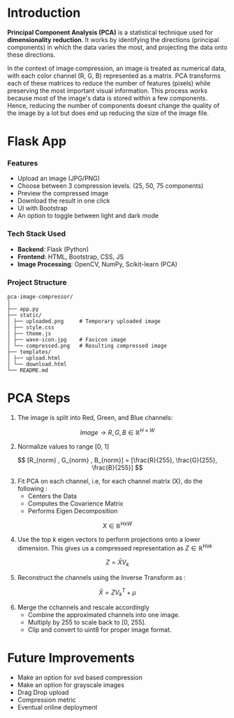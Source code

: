 # **Introduction**

**Principal Component Analysis (PCA)** is a statistical technique used for **dimensionality reduction**. It works by identifying the directions (principal components) in which the data varies the most, and projecting the data onto these directions.

In the context of image compression, an image is treated as numerical data, with each color channel (R, G, B) represented as a matrix. PCA transforms each of these matrices to reduce the number of features (pixels) while preserving the most important visual information. This process works because most of the image's data is stored within a few components. Hence, reducing the number of components doesnt change the quality of the image by a lot but does end up reducing the size of the image file. 


# **Flask App**

### Features

-  Upload an image (JPG/PNG)
-  Choose between 3 compression levels. (25, 50, 75 components)
-  Preview the compressed image
-  Download the result in one click
-  UI with Bootstrap
-  An option to toggle between light and dark mode


### Tech Stack Used

- **Backend**: Flask (Python)
- **Frontend**: HTML, Bootstrap, CSS, JS
- **Image Processing**: OpenCV, NumPy, Scikit-learn (PCA)


### Project Structure

```
pca-image-compressor/
│
├── app.py             
├── static/
│ ├── uploaded.png     # Temporary uploaded image
│ ├── style.css
│ ├── theme.js         
│ ├── wave-icon.jpg    # Favicon image
│ └── compressed.png   # Resulting compressed image
├── templates/
│ ├── upload.html      
│ └── download.html    
└── README.md
```

























# **PCA Steps**

1. The image is split into Red, Green, and Blue channels:

$$Image → R,G,B ∈ ℝ ^{H×W}$$

2. Normalize values to range [0, 1]

$$ [R_{norm} ,  G_{norm} , B_{norm}] = [\frac{R}{255}, \frac{G}{255}, \frac{B}{255}] $$

3. Fit PCA on each channel, i.e, for each channel matrix (X), do the following :
   - Centers the Data
   - Computes the Covarience Matrix
   - Performs Eigen Decomposition
  
$$X ∈ ℝ^{H x W}$$

4. Use the top $k$ eigen vectors to perform projections onto a lower dimension. This gives us a compressed representation as $Z ∈ ℝ ^{H x k}$

$$
Z = \bar{X} V_k 
$$
  

5. Reconstruct the channels using the Inverse Transform as :

$$ \bar{X} = ZV_k^{T} + \mu$$

6. Merge the cchannels and rescale accordingly
   - Combine the approximated channels into one image.
   - Multiply by 255 to scale back to [0, 255].
   - Clip and convert to uint8 for proper image format.


















# **Future Improvements**
- Make an option for svd based compression
- Make an option for grayscale images
- Drag Drop upload
- Compression metric
- Eventual online deployment
  
